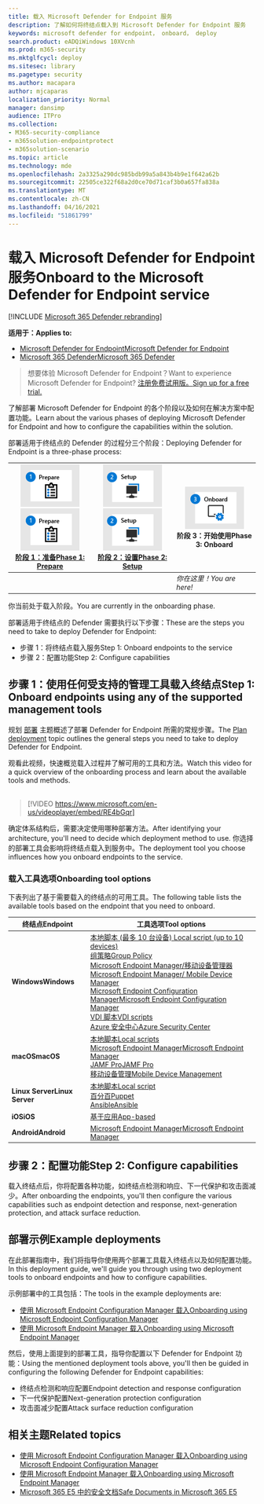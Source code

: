 ```yaml
---
title: 载入 Microsoft Defender for Endpoint 服务
description: 了解如何将终结点载入到 Microsoft Defender for Endpoint 服务
keywords: microsoft defender for endpoint， onboard， deploy
search.product: eADQiWindows 10XVcnh
ms.prod: m365-security
ms.mktglfcycl: deploy
ms.sitesec: library
ms.pagetype: security
ms.author: macapara
author: mjcaparas
localization_priority: Normal
manager: dansimp
audience: ITPro
ms.collection:
- M365-security-compliance
- m365solution-endpointprotect
- m365solution-scenario
ms.topic: article
ms.technology: mde
ms.openlocfilehash: 2a3325a290dc985bdb99a5a843b4b9e1f642a62b
ms.sourcegitcommit: 22505ce322f68a2d0ce70d71caf3b0a657fa838a
ms.translationtype: MT
ms.contentlocale: zh-CN
ms.lasthandoff: 04/16/2021
ms.locfileid: "51861799"
---
```

# <a name="onboard-to-the-microsoft-defender-for-endpoint-service"></a><span data-ttu-id="4a52c-104">载入 Microsoft Defender for Endpoint 服务</span><span class="sxs-lookup"><span data-stu-id="4a52c-104">Onboard to the Microsoft Defender for Endpoint service</span></span>

[!INCLUDE [Microsoft 365 Defender rebranding](../../includes/microsoft-defender.md)]

<span data-ttu-id="4a52c-105">**适用于：**</span><span class="sxs-lookup"><span data-stu-id="4a52c-105">**Applies to:**</span></span>
- [<span data-ttu-id="4a52c-106">Microsoft Defender for Endpoint</span><span class="sxs-lookup"><span data-stu-id="4a52c-106">Microsoft Defender for Endpoint</span></span>](https://go.microsoft.com/fwlink/p/?linkid=2154037)
- [<span data-ttu-id="4a52c-107">Microsoft 365 Defender</span><span class="sxs-lookup"><span data-stu-id="4a52c-107">Microsoft 365 Defender</span></span>](https://go.microsoft.com/fwlink/?linkid=2118804)


> <span data-ttu-id="4a52c-108">想要体验 Microsoft Defender for Endpoint？</span><span class="sxs-lookup"><span data-stu-id="4a52c-108">Want to experience Microsoft Defender for Endpoint?</span></span> [<span data-ttu-id="4a52c-109">注册免费试用版。</span><span class="sxs-lookup"><span data-stu-id="4a52c-109">Sign up for a free trial.</span></span>](https://www.microsoft.com/microsoft-365/windows/microsoft-defender-atp?ocid=docs-wdatp-exposedapis-abovefoldlink)

<span data-ttu-id="4a52c-110">了解部署 Microsoft Defender for Endpoint 的各个阶段以及如何在解决方案中配置功能。</span><span class="sxs-lookup"><span data-stu-id="4a52c-110">Learn about the various phases of deploying Microsoft Defender for Endpoint and how to configure the capabilities within the solution.</span></span> 

<span data-ttu-id="4a52c-111">部署适用于终结点的 Defender 的过程分三个阶段：</span><span class="sxs-lookup"><span data-stu-id="4a52c-111">Deploying Defender for Endpoint is a three-phase process:</span></span>

| <span data-ttu-id="4a52c-112">[![部署阶段 - 准备](images/phase-diagrams/prepare.png)](prepare-deployment.md)</span><span class="sxs-lookup"><span data-stu-id="4a52c-112">[![deployment phase - prepare](images/phase-diagrams/prepare.png)](prepare-deployment.md)</span></span><br>[<span data-ttu-id="4a52c-113">阶段 1：准备</span><span class="sxs-lookup"><span data-stu-id="4a52c-113">Phase 1: Prepare</span></span>](prepare-deployment.md) | <span data-ttu-id="4a52c-114">[![部署阶段 - 设置](images/phase-diagrams/setup.png)](production-deployment.md)</span><span class="sxs-lookup"><span data-stu-id="4a52c-114">[![deployment phase - setup](images/phase-diagrams/setup.png)](production-deployment.md)</span></span><br>[<span data-ttu-id="4a52c-115">阶段 2：设置</span><span class="sxs-lookup"><span data-stu-id="4a52c-115">Phase 2: Setup</span></span>](production-deployment.md) | ![部署阶段 - 载入](images/phase-diagrams/onboard.png)<br><span data-ttu-id="4a52c-117">阶段 3：开始使用</span><span class="sxs-lookup"><span data-stu-id="4a52c-117">Phase 3: Onboard</span></span> |
| ----- | ----- | ----- |
| | |<span data-ttu-id="4a52c-118">*你在这里！*</span><span class="sxs-lookup"><span data-stu-id="4a52c-118">*You are here!*</span></span>|

<span data-ttu-id="4a52c-119">你当前处于载入阶段。</span><span class="sxs-lookup"><span data-stu-id="4a52c-119">You are currently in the onboarding phase.</span></span>

<span data-ttu-id="4a52c-120">部署适用于终结点的 Defender 需要执行以下步骤：</span><span class="sxs-lookup"><span data-stu-id="4a52c-120">These are the steps you need to take to deploy Defender for Endpoint:</span></span>

- <span data-ttu-id="4a52c-121">步骤 1：将终结点载入服务</span><span class="sxs-lookup"><span data-stu-id="4a52c-121">Step 1: Onboard endpoints to the service</span></span> 
- <span data-ttu-id="4a52c-122">步骤 2：配置功能</span><span class="sxs-lookup"><span data-stu-id="4a52c-122">Step 2: Configure capabilities</span></span> 

## <a name="step-1-onboard-endpoints-using-any-of-the-supported-management-tools"></a><span data-ttu-id="4a52c-123">步骤 1：使用任何受支持的管理工具载入终结点</span><span class="sxs-lookup"><span data-stu-id="4a52c-123">Step 1: Onboard endpoints using any of the supported management tools</span></span>
<span data-ttu-id="4a52c-124">规划 [部署](deployment-strategy.md) 主题概述了部署 Defender for Endpoint 所需的常规步骤。</span><span class="sxs-lookup"><span data-stu-id="4a52c-124">The [Plan deployment](deployment-strategy.md) topic outlines the general steps you need to take to deploy Defender for Endpoint.</span></span>  


<span data-ttu-id="4a52c-125">观看此视频，快速概览载入过程并了解可用的工具和方法。</span><span class="sxs-lookup"><span data-stu-id="4a52c-125">Watch this video for a quick overview of the onboarding process and learn about the available tools and methods.</span></span>
<br />
<br />

> [!VIDEO https://www.microsoft.com/en-us/videoplayer/embed/RE4bGqr]



<span data-ttu-id="4a52c-126">确定体系结构后，需要决定使用哪种部署方法。</span><span class="sxs-lookup"><span data-stu-id="4a52c-126">After identifying your architecture, you'll need to decide which deployment method to use.</span></span> <span data-ttu-id="4a52c-127">你选择的部署工具会影响将终结点载入到服务中。</span><span class="sxs-lookup"><span data-stu-id="4a52c-127">The deployment tool you choose influences how you onboard endpoints to the service.</span></span> 

### <a name="onboarding-tool-options"></a><span data-ttu-id="4a52c-128">载入工具选项</span><span class="sxs-lookup"><span data-stu-id="4a52c-128">Onboarding tool options</span></span>

<span data-ttu-id="4a52c-129">下表列出了基于需要载入的终结点的可用工具。</span><span class="sxs-lookup"><span data-stu-id="4a52c-129">The following table lists the available tools based on the endpoint that you need to onboard.</span></span>

| <span data-ttu-id="4a52c-130">终结点</span><span class="sxs-lookup"><span data-stu-id="4a52c-130">Endpoint</span></span>     | <span data-ttu-id="4a52c-131">工具选项</span><span class="sxs-lookup"><span data-stu-id="4a52c-131">Tool options</span></span>                       |
|--------------|------------------------------------------|
| <span data-ttu-id="4a52c-132">**Windows**</span><span class="sxs-lookup"><span data-stu-id="4a52c-132">**Windows**</span></span>  |  [<span data-ttu-id="4a52c-133">本地脚本 (最多 10 台设备) </span><span class="sxs-lookup"><span data-stu-id="4a52c-133">Local script (up to 10 devices)</span></span>](configure-endpoints-script.md) <br>  [<span data-ttu-id="4a52c-134">组策略</span><span class="sxs-lookup"><span data-stu-id="4a52c-134">Group Policy</span></span>](configure-endpoints-gp.md) <br>  [<span data-ttu-id="4a52c-135">Microsoft Endpoint Manager/移动设备管理器</span><span class="sxs-lookup"><span data-stu-id="4a52c-135">Microsoft Endpoint Manager/ Mobile Device Manager</span></span>](configure-endpoints-mdm.md) <br> [<span data-ttu-id="4a52c-136">Microsoft Endpoint Configuration Manager</span><span class="sxs-lookup"><span data-stu-id="4a52c-136">Microsoft Endpoint Configuration Manager</span></span>](configure-endpoints-sccm.md) <br> [<span data-ttu-id="4a52c-137">VDI 脚本</span><span class="sxs-lookup"><span data-stu-id="4a52c-137">VDI scripts</span></span>](configure-endpoints-vdi.md) <br> [<span data-ttu-id="4a52c-138">Azure 安全中心</span><span class="sxs-lookup"><span data-stu-id="4a52c-138">Azure Security Center</span></span>](configure-server-endpoints.md#integration-with-azure-security-center) |
| <span data-ttu-id="4a52c-139">**macOS**</span><span class="sxs-lookup"><span data-stu-id="4a52c-139">**macOS**</span></span>    | [<span data-ttu-id="4a52c-140">本地脚本</span><span class="sxs-lookup"><span data-stu-id="4a52c-140">Local scripts</span></span>](mac-install-manually.md) <br> [<span data-ttu-id="4a52c-141">Microsoft Endpoint Manager</span><span class="sxs-lookup"><span data-stu-id="4a52c-141">Microsoft Endpoint Manager</span></span>](mac-install-with-intune.md) <br> [<span data-ttu-id="4a52c-142">JAMF Pro</span><span class="sxs-lookup"><span data-stu-id="4a52c-142">JAMF Pro</span></span>](mac-install-with-jamf.md) <br> [<span data-ttu-id="4a52c-143">移动设备管理</span><span class="sxs-lookup"><span data-stu-id="4a52c-143">Mobile Device Management</span></span>](mac-install-with-other-mdm.md) |
| <span data-ttu-id="4a52c-144">**Linux Server**</span><span class="sxs-lookup"><span data-stu-id="4a52c-144">**Linux Server**</span></span> | [<span data-ttu-id="4a52c-145">本地脚本</span><span class="sxs-lookup"><span data-stu-id="4a52c-145">Local script</span></span>](linux-install-manually.md) <br> [<span data-ttu-id="4a52c-146">百分百</span><span class="sxs-lookup"><span data-stu-id="4a52c-146">Puppet</span></span>](linux-install-with-puppet.md) <br> [<span data-ttu-id="4a52c-147">Ansible</span><span class="sxs-lookup"><span data-stu-id="4a52c-147">Ansible</span></span>](linux-install-with-ansible.md)|
| <span data-ttu-id="4a52c-148">**iOS**</span><span class="sxs-lookup"><span data-stu-id="4a52c-148">**iOS**</span></span>      | [<span data-ttu-id="4a52c-149">基于应用</span><span class="sxs-lookup"><span data-stu-id="4a52c-149">App-based</span></span>](ios-install.md)                                |
| <span data-ttu-id="4a52c-150">**Android**</span><span class="sxs-lookup"><span data-stu-id="4a52c-150">**Android**</span></span>  | [<span data-ttu-id="4a52c-151">Microsoft Endpoint Manager</span><span class="sxs-lookup"><span data-stu-id="4a52c-151">Microsoft Endpoint Manager</span></span>](android-intune.md)               | 


## <a name="step-2-configure-capabilities"></a><span data-ttu-id="4a52c-152">步骤 2：配置功能</span><span class="sxs-lookup"><span data-stu-id="4a52c-152">Step 2: Configure capabilities</span></span>
<span data-ttu-id="4a52c-153">载入终结点后，你将配置各种功能，如终结点检测和响应、下一代保护和攻击面减少。</span><span class="sxs-lookup"><span data-stu-id="4a52c-153">After onboarding the endpoints, you'll then configure the various capabilities such as endpoint detection and response, next-generation protection, and attack surface reduction.</span></span> 


## <a name="example-deployments"></a><span data-ttu-id="4a52c-154">部署示例</span><span class="sxs-lookup"><span data-stu-id="4a52c-154">Example deployments</span></span>
<span data-ttu-id="4a52c-155">在此部署指南中，我们将指导你使用两个部署工具载入终结点以及如何配置功能。</span><span class="sxs-lookup"><span data-stu-id="4a52c-155">In this deployment guide, we'll guide you through using two deployment tools to onboard endpoints and how to configure capabilities.</span></span>

<span data-ttu-id="4a52c-156">示例部署中的工具包括：</span><span class="sxs-lookup"><span data-stu-id="4a52c-156">The tools in the example deployments are:</span></span>
- [<span data-ttu-id="4a52c-157">使用 Microsoft Endpoint Configuration Manager 载入</span><span class="sxs-lookup"><span data-stu-id="4a52c-157">Onboarding using Microsoft Endpoint Configuration Manager</span></span>](onboarding-endpoint-configuration-manager.md)
- [<span data-ttu-id="4a52c-158">使用 Microsoft Endpoint Manager 载入</span><span class="sxs-lookup"><span data-stu-id="4a52c-158">Onboarding using Microsoft Endpoint Manager</span></span>](onboarding-endpoint-manager.md)

<span data-ttu-id="4a52c-159">然后，使用上面提到的部署工具，指导你配置以下 Defender for Endpoint 功能：</span><span class="sxs-lookup"><span data-stu-id="4a52c-159">Using the mentioned deployment tools above, you'll then be guided in configuring the following Defender for Endpoint capabilities:</span></span>
- <span data-ttu-id="4a52c-160">终结点检测和响应配置</span><span class="sxs-lookup"><span data-stu-id="4a52c-160">Endpoint detection and response configuration</span></span>
- <span data-ttu-id="4a52c-161">下一代保护配置</span><span class="sxs-lookup"><span data-stu-id="4a52c-161">Next-generation protection configuration</span></span>
- <span data-ttu-id="4a52c-162">攻击面减少配置</span><span class="sxs-lookup"><span data-stu-id="4a52c-162">Attack surface reduction configuration</span></span>

## <a name="related-topics"></a><span data-ttu-id="4a52c-163">相关主题</span><span class="sxs-lookup"><span data-stu-id="4a52c-163">Related topics</span></span>
- [<span data-ttu-id="4a52c-164">使用 Microsoft Endpoint Configuration Manager 载入</span><span class="sxs-lookup"><span data-stu-id="4a52c-164">Onboarding using Microsoft Endpoint Configuration Manager</span></span>](onboarding-endpoint-configuration-manager.md)
- [<span data-ttu-id="4a52c-165">使用 Microsoft Endpoint Manager 载入</span><span class="sxs-lookup"><span data-stu-id="4a52c-165">Onboarding using Microsoft Endpoint Manager</span></span>](onboarding-endpoint-manager.md)
- [<span data-ttu-id="4a52c-166">Microsoft 365 E5 中的安全文档</span><span class="sxs-lookup"><span data-stu-id="4a52c-166">Safe Documents in Microsoft 365 E5</span></span>](../office-365-security/safe-docs.md)
